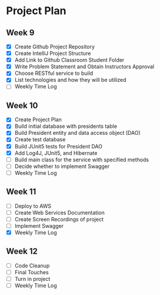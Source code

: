 # Project Plan

##  Week 9 
- [x] Create Github Project Repository
- [x] Create IntelliJ Project Structure
- [x] Add Link to Github Classroom Student Folder
- [x] Write Problem Statement and Obtain Instructors Approval
- [x] Choose RESTful service to build
- [x] List technologies and how they will be utilized
- [ ] Weekly Time Log

##  Week 10
- [x] Create Project Plan
- [x] Build initial database with presidents table
- [x] Build President entity and data access object (DAO)
- [x] Create test database
- [x] Build JUnit5 tests for President DAO
- [x] Add Log4J, JUnit5, and Hibernate
- [ ] Build main class for the service with specified methods
- [ ] Decide whether to implement Swagger
- [ ] Weekly Time Log

##  Week 11
- [ ] Deploy to AWS
- [ ] Create Web Services Documentation
- [ ] Create Screen Recordings of project
- [ ] Implement Swagger
- [x] Weekly Time Log

##  Week 12
- [ ] Code Cleanup
- [ ] Final Touches
- [ ] Turn in project
- [ ] Weekly Time Log
